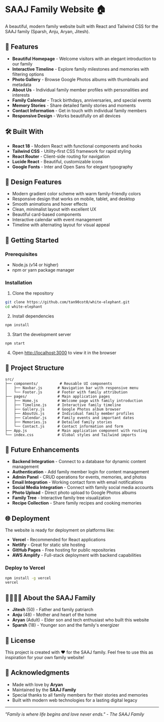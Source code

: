 # SAAJ Family Website 🏠

A beautiful, modern family website built with React and Tailwind CSS for the SAAJ family (Sparsh, Anju, Aryan, Jitesh).

## 🌟 Features

- **Beautiful Homepage** - Welcome visitors with an elegant introduction to our family
- **Interactive Timeline** - Explore family milestones and memories with filtering options
- **Photo Gallery** - Browse Google Photos albums with thumbnails and metadata
- **About Us** - Individual family member profiles with personalities and interests
- **Family Calendar** - Track birthdays, anniversaries, and special events
- **Memory Stories** - Share detailed family stories and moments
- **Contact Information** - Get in touch with individual family members
- **Responsive Design** - Works beautifully on all devices

## 🛠️ Built With

- **React 18** - Modern React with functional components and hooks
- **Tailwind CSS** - Utility-first CSS framework for rapid styling
- **React Router** - Client-side routing for navigation
- **Lucide React** - Beautiful, customizable icons
- **Google Fonts** - Inter and Open Sans for elegant typography

## 🎨 Design Features

- Modern gradient color scheme with warm family-friendly colors
- Responsive design that works on mobile, tablet, and desktop
- Smooth animations and hover effects
- Clean, minimalist layout with excellent UX
- Beautiful card-based components
- Interactive calendar with event management
- Timeline with alternating layout for visual appeal

## 🚀 Getting Started

### Prerequisites

- Node.js (v14 or higher)
- npm or yarn package manager

### Installation

1. Clone the repository
```bash
git clone https://github.com/tan90cot0/white-elephant.git
cd white-elephant
```

2. Install dependencies
```bash
npm install
```

3. Start the development server
```bash
npm start
```

4. Open [http://localhost:3000](http://localhost:3000) to view it in the browser

## 📁 Project Structure

```
src/
├── components/          # Reusable UI components
│   ├── Navbar.js       # Navigation bar with responsive menu
│   └── Footer.js       # Footer with family attribution
├── pages/              # Main application pages
│   ├── Home.js         # Welcome page with family introduction
│   ├── Timeline.js     # Interactive family timeline
│   ├── Gallery.js      # Google Photos album browser
│   ├── AboutUs.js      # Individual family member profiles
│   ├── Calendar.js     # Family events and important dates
│   ├── Memories.js     # Detailed family stories
│   └── Contact.js      # Contact information and form
├── App.js              # Main application component with routing
└── index.css           # Global styles and Tailwind imports
```

## 🎯 Future Enhancements

- **Backend Integration** - Connect to a database for dynamic content management
- **Authentication** - Add family member login for content management
- **Admin Panel** - CRUD operations for events, memories, and photos
- **Email Integration** - Working contact form with email notifications
- **Social Media Integration** - Connect with family social media accounts
- **Photo Upload** - Direct photo upload to Google Photos albums
- **Family Tree** - Interactive family tree visualization
- **Recipe Collection** - Share family recipes and cooking memories

## 🌐 Deployment

The website is ready for deployment on platforms like:
- **Vercel** - Recommended for React applications
- **Netlify** - Great for static site hosting
- **GitHub Pages** - Free hosting for public repositories
- **AWS Amplify** - Full-stack deployment with backend capabilities

### Deploy to Vercel
```bash
npm install -g vercel
vercel
```

## 👨‍👩‍👧‍👦 About the SAAJ Family

- **Jitesh** (50) - Father and family patriarch
- **Anju** (48) - Mother and heart of the home  
- **Aryan** (Adult) - Elder son and tech enthusiast who built this website
- **Sparsh** (18) - Younger son and the family's energizer

## 📄 License

This project is created with ❤️ for the SAAJ family. Feel free to use this as inspiration for your own family website!

## 🙏 Acknowledgments

- Made with love by **Aryan**
- Maintained by the **SAAJ Family**
- Special thanks to all family members for their stories and memories
- Built with modern web technologies for a lasting digital legacy

---

*"Family is where life begins and love never ends." - The SAAJ Family*
